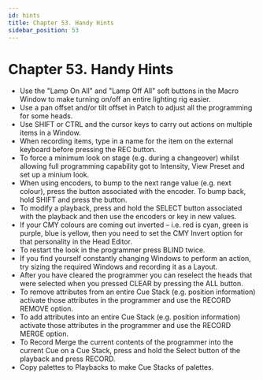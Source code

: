 ```yaml
---
id: hints
title: Chapter 53. Handy Hints
sidebar_position: 53
---
```


# Chapter&nbsp;53.&nbsp;Handy Hints
<div class="itemizedlist">
    <ul class="itemizedlist">
        <li class="listitem">
            Use the "Lamp On All" and "Lamp Off All" soft buttons in the Macro Window to make turning on/off an entire lighting rig easier.
        </li>
        <li class="listitem">Use a pan offset and/or tilt offset in Patch to adjust all the programming for some heads.</li>
        <li class="listitem">Use SHIFT or CTRL and the cursor keys to carry out actions on multiple items in a Window.</li>
        <li class="listitem">When recording items, type in a name for the item on the external keyboard before pressing the REC button.</li>
        <li class="listitem">
            To force a minimum look on stage (e.g. during a changeover) whilst allowing full programming capability got to Intensity, View
            Preset and set up a minium look.
        </li>
        <li class="listitem">
            When using encoders, to bump to the next range value (e.g. next colour), press the button associated with the encoder. To bump
            back, hold SHIFT and press the button.
        </li>
        <li class="listitem">
            To modify a playback, press and hold the SELECT button associated with the playback and then use the encoders or key in new
            values.
        </li>
        <li class="listitem">
            If your CMY colours are coming out inverted – i.e. red is cyan, green is purple, blue is yellow, then you need to set the CMY
            Invert option for that personality in the Head Editor.
        </li>
        <li class="listitem">To restart the look in the programmer press BLIND twice.</li>
        <li class="listitem">
            If you find yourself constantly changing Windows to perform an action, try sizing the required Windows and recording it as a
            Layout.
        </li>
        <li class="listitem">
            After you have cleared the programmer you can reselect the heads that were selected when you pressed CLEAR by pressing the ALL
            button.
        </li>
        <li class="listitem">
            To remove attributes from an entire Cue Stack (e.g. position information) activate those attributes in the programmer and use
            the RECORD REMOVE option.
        </li>
        <li class="listitem">
            To add attributes into an entire Cue Stack (e.g. position information) activate those attributes in the programmer and use the
            RECORD MERGE option.
        </li>
        <li class="listitem">
            To Record Merge the current contents of the programmer into the current Cue on a Cue Stack, press and hold the Select button of
            the playback and press RECORD.
        </li>
        <li class="listitem">Copy palettes to Playbacks to make Cue Stacks of palettes.</li>
    </ul>
</div>
